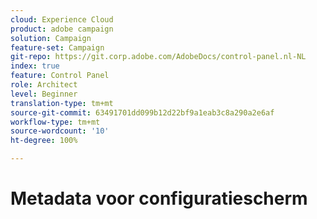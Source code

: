 ```yaml
---
cloud: Experience Cloud
product: adobe campaign
solution: Campaign
feature-set: Campaign
git-repo: https://git.corp.adobe.com/AdobeDocs/control-panel.nl-NL
index: true
feature: Control Panel
role: Architect
level: Beginner
translation-type: tm+mt
source-git-commit: 63491701dd099b12d22bf9a1eab3c8a290a2e6af
workflow-type: tm+mt
source-wordcount: '10'
ht-degree: 100%

---
```



# Metadata voor configuratiescherm
